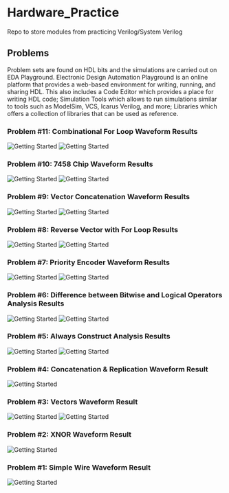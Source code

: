 # Hardware_Practice
Repo to store modules from practicing Verilog/System Verilog 

## Problems
Problem sets are found on HDL bits and the simulations are carried out on EDA Playground.
Electronic Design Automation Playground is an online platform that provides a web-based environment for writing, running, and sharing HDL.
This also includes a Code Editor which provides a place for writing HDL code; 
Simulation Tools which allows to run simulations similar to tools such as ModelSim, VCS, Icarus Verilog, and more;
Libraries which offers a collection of libraries that can be used as reference.

### Problem #11: Combinational For Loop Waveform Results
![Getting Started](./images/combinationalForLoop.png)
![Getting Started](./images/combinationalForLoop2.png)

### Problem #10: 7458 Chip Waveform Results
![Getting Started](./images/7458.png)
![Getting Started](./images/7458_2.png)

### Problem #9: Vector Concatenation Waveform Results
![Getting Started](./images/vec_concat_1.png)
![Getting Started](./images/vec_concat.png)

### Problem #8: Reverse Vector with For Loop Results
![Getting Started](./images/reverse_vector2.png)
![Getting Started](./images/reverse_vector.png)

### Problem #7: Priority Encoder Waveform Results
![Getting Started](./images/priorityEncoder2.png)
![Getting Started](./images/priorityEncoder.png)

### Problem #6: Difference between Bitwise and Logical Operators Analysis Results
![Getting Started](./images/bitwise_tb.png)
![Getting Started](./images/bitwise.png)

### Problem #5: Always Construct Analysis Results
![Getting Started](./images/always.png)
![Getting Started](./images/always_1.png)

### Problem #4: Concatenation & Replication Waveform Result
![Getting Started](./images/concatenation.png)

### Problem #3: Vectors Waveform Result
![Getting Started](./images/vectors.png)
![Getting Started](./images/vectors_2.png)

### Problem #2: XNOR Waveform Result
![Getting Started](./images/xnor_bd.png)

### Problem #1: Simple Wire Waveform Result
![Getting Started](./images/simple_wire.png)
